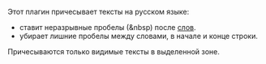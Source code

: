 Этот плагин причесывает тексты на русском языке:
- ставит неразрывные пробелы (&nbsp) после [слов](https://github.com/fed0rus/figma_plugin_for_editors/wiki).
- убирает лишние пробелы между словами, в начале и конце строки. 

Причесываются только видимые тексты в выделенной зоне.
